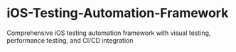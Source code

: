 # iOS-Testing-Automation-Framework
Comprehensive iOS testing automation framework with visual testing, performance testing, and CI/CD integration
